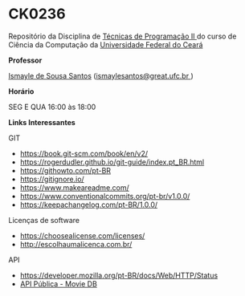 # CK0236
Repositório da Disciplina de <a href = "https://cc.ufc.br/curso/matriz-curricular/?cod=CK0236"> Técnicas de Programação II </a> do curso de Ciência da Computação da <a href = "http://www.ufc.br/">Universidade Federal do Ceará </a>

<strong>Professor</strong>
<p><a href="https://sites.google.com/site/ismaylesantos/">Ismayle de Sousa Santos</a>  (<a href = "mailto: ismaylesantos@great.ufc.br">ismaylesantos@great.ufc.br </a>)</p>

<strong>Hor&aacute;rio</strong>
<p>SEG E QUA 16:00 &agrave;s 18:00</p>

<strong>Links Interessantes</strong></p>
<p>GIT</p>
<ul>
<li><span class="fontstyle0"><a href="https://book.git-scm.com/book/en/v2/">https://book.git-scm.com/book/en/v2/</a></span></li>
<li><a href="https://rogerdudler.github.io/git-guide/index.pt_BR.html">https://rogerdudler.github.io/git-guide/index.pt_BR.html</a></li>
<li><a href="https://githowto.com/pt-BR">https://githowto.com/pt-BR</a></li>
<li><a href="https://gitignore.io/">https://gitignore.io/</a></li>
<li><a href="https://www.makeareadme.com/">https://www.makeareadme.com/</a></li>
<li><a href="https://www.conventionalcommits.org/pt-br/v1.0.0/">https://www.conventionalcommits.org/pt-br/v1.0.0/</a></li>
<li><a href="https://keepachangelog.com/pt-BR/1.0.0/">https://keepachangelog.com/pt-BR/1.0.0/</a></li>
</ul>

<p>Licen&ccedil;as de software</p>
<ul>
<li><a href="https://choosealicense.com/licenses/">https://choosealicense.com/licenses/</a></li>
<li><a href="http://escolhaumalicenca.com.br/">http://escolhaumalicenca.com.br/</a></li>
</ul>

<p>API</p>
<ul>
<li><a href="https://developer.mozilla.org/pt-BR/docs/Web/HTTP/Status">https://developer.mozilla.org/pt-BR/docs/Web/HTTP/Status</a></li>
<li><a href="https://www.themoviedb.org/">API Pública - Movie DB</a></li>
</ul>
